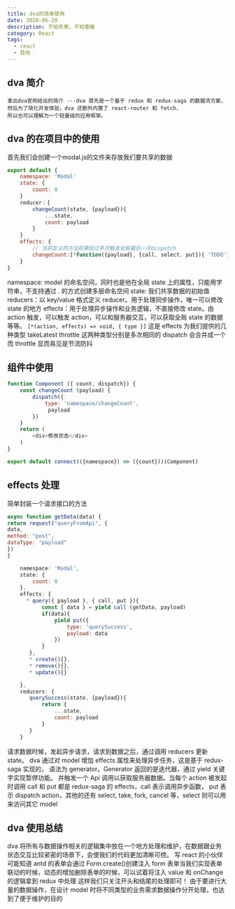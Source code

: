 ```yaml
---
title: dva的简单使用
date: 2020-06-20
description: 不知冬寒，不知春暖
category: React
tags:
  - react
  - 其他
---
```


## dva 简介

    拿出dva官网给出的简介 ---dva 首先是一个基于 redux 和 redux-saga 的数据流方案，然后为了简化开发体验，dva 还额外内置了 react-router 和 fetch，
    所以也可以理解为一个轻量级的应用框架。

## dva 的在项目中的使用

首先我们会创建一个modal.js的文件来存放我们要共享的数据

```javascript
export default {
    namespace: 'Modal'
    state: {
        count: 0
    }
    reducer：{
        changeCount(state, {payload}){
            ...state,
            count: payload
        }
    }
    effects: {
        // 当前定义的方法如果经过多次触发会取最后一次dispatch
        changeCount:[*function({payload}, {call, select, put}){ 'TODO'}, { type: 'takeLatest' }]
    }
}
```

namespace: model 的命名空间，同时也是他在全局 state 上的属性，只能用字符串，不支持通过 . 的方式创建多层命名空间
state: 我们共享数据的初始值
reducers：以 key/value 格式定义 reducer。用于处理同步操作，唯一可以修改 state 的地方
effects：用于处理异步操作和业务逻辑，不直接修改 state。由 action 触发，可以触发 action，可以和服务器交互，可以获取全局 state 的数据等等。
`[*(action, effects) => void, { type }]` 这是 effects 为我们提供的几种类型 takeLatest throttle 这两种类型分别是多次相同的 dispatch 会合并成一个
而 throttle 显而易见是节流防抖

## 组件中使用

```javascript
function Component ({ count, dispatch}) {
    const changeCount (payload) {
        dispatch({
            type: 'namespace/changeCount',
             payload
        })
    }
    return (
        <div>修改状态</div>
    )
}

export default connect(({namespace}) => ({count}))(Component)
```

## effects 处理

简单封装一个请求接口的方法

```javascript
async function getData(data) {
return request("queryFromApi", {
data,
method: "post",
dataType: "payload"
})
}
```

```javascript
    namespace: 'Modal',
    state: {
        count: 0
    },
    effects: {
      * query({ payload }, { call, put }){
           const { data } = yield call (getData, payload)
           if(data){
               yield put({
                   type: 'querySuccess',
                   payload: data
               })
           }
       },
       * create(){},
       * remove(){},
       * update(){}

    },
    reducers: {
       querySuccess(state, {payload}){
           return {
               ...state,
               count: payload
           }
       }
    }
```

请求数据时候，发起异步请求，请求到数据之后，通过调用 reducers 更新 state。
dva 通过对 model 增加 effects 属性来处理异步任务，这是基于 redux-saga 实现的，
语法为 generator。Generator 返回的是迭代器，通过 yield 关键字实现暂停功能。
并触发一个 Api 调用以获取服务器数据。当每个 action 被发起时调用 call 和 put 都是 redux-saga 的 effects，call 表示调用异步函数，
put 表示 dispatch action，其他的还有 select, take, fork, cancel 等，select 则可以用来访问其它 model

## dva 使用总结

dva 将所有与数据操作相关的逻辑集中放在一个地方处理和维护，在数据跟业务状态交互比较紧密的场景下，会使我们的代码更加清晰可控。
写 react 的小伙伴可能知道 antd 的表单会通过 Form.create()创建注入 form 表单当我们实现表单联动的时候，动态的增加删除表单的时候，可以试着将注入 value 和 onChange 的逻辑拿到 redux 中处理
这样我们只关注开头和结尾的处理即可！
由于要进行大量的数据操作，在设计 model 时将不同类型的业务需求数据操作分开处理，也达到了便于维护的目的
